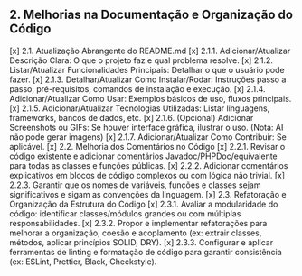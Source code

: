 ## 2. Melhorias na Documentação e Organização do Código

[x] 2.1. Atualização Abrangente do README.md
[x] 2.1.1. Adicionar/Atualizar Descrição Clara: O que o projeto faz e qual problema resolve.
[x] 2.1.2. Listar/Atualizar Funcionalidades Principais: Detalhar o que o usuário pode fazer.
[x] 2.1.3. Detalhar/Atualizar Como Instalar/Rodar: Instruções passo a passo, pré-requisitos, comandos de instalação e
execução.
[x] 2.1.4. Adicionar/Atualizar Como Usar: Exemplos básicos de uso, fluxos principais.
[x] 2.1.5. Adicionar/Atualizar Tecnologias Utilizadas: Listar linguagens, frameworks, bancos de dados, etc.
[x] 2.1.6. (Opcional) Adicionar Screenshots ou GIFs: Se houver interface gráfica, ilustrar o uso. (Nota: AI não pode
gerar imagens)
[x] 2.1.7. Adicionar/Atualizar Como Contribuir: Se aplicável.
[x] 2.2. Melhoria dos Comentários no Código
[x] 2.2.1. Revisar o código existente e adicionar comentários Javadoc/PHPDoc/equivalente para todas as classes e
funções públicas.
[x] 2.2.2. Adicionar comentários explicativos em blocos de código complexos ou com lógica não trivial.
[x] 2.2.3. Garantir que os nomes de variáveis, funções e classes sejam significativos e sigam as convenções da
linguagem.
[x] 2.3. Refatoração e Organização da Estrutura do Código
[x] 2.3.1. Avaliar a modularidade do código: identificar classes/módulos grandes ou com múltiplas responsabilidades.
[x] 2.3.2. Propor e implementar refatorações para melhorar a organização, coesão e acoplamento (ex: extrair classes,
métodos, aplicar princípios SOLID, DRY).
[x] 2.3.3. Configurar e aplicar ferramentas de linting e formatação de código para garantir consistência (ex: ESLint,
Prettier, Black, Checkstyle).
